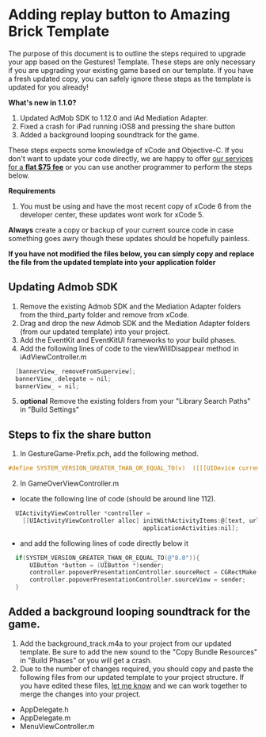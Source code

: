 # Adding replay button to Amazing Brick Template
The purpose of this document is to outline the steps required to upgrade your app based on the Gestures! Template.
These steps are only necessary if you are upgrading your existing game based on our template.  If you have a fresh updated copy, you can safely ignore these steps as the template is updated for you already!

**What's new in 1.1.0?**

1. Updated AdMob SDK to 1.12.0 and iAd Mediation Adapter.
2. Fixed a crash for iPad running iOS8 and pressing the share button
3. Added a background looping soundtrack for the game.

These steps expects some knowledge of xCode and Objective-C. If you don't want to update your code directly, we are happy to offer [our services for a **flat $75 fee**](http://alpinepipeline.com/pages/services) or you can use another programmer to perform the steps below.   

**Requirements**

1. You must be using and have the most recent copy of xCode 6 from the developer center, these updates wont work for xCode 5.

**Always** create a copy or backup of your current source code in case something goes awry though these updates should be hopefully painless.

**If you have not modified the files below, you can simply copy and replace the file from the updated template into your application folder**

## Updating Admob SDK
1. Remove the existing Admob SDK and the Mediation Adapter folders from the third_party folder and remove from xCode.
2. Drag and drop the new Admob SDK and the Mediation Adapter folders (from our updated template) into your project.
3. Add the EventKit and EventKitUI frameworks to your build phases.
4. Add the following lines of code to the viewWillDisappear method in iAdViewController.m

  ```objective-c
    [bannerView_ removeFromSuperview];
    bannerView_.delegate = nil;
    bannerView_ = nil;
  ```
5. **optional** Remove the existing folders from your "Library Search Paths" in "Build Settings"

## Steps to fix the share button
1. In GestureGame-Prefix.pch, add the following method.

  ```objective-c
  #define SYSTEM_VERSION_GREATER_THAN_OR_EQUAL_TO(v)  ([[[UIDevice currentDevice] systemVersion] compare:v options:NSNumericSearch] != NSOrderedAscending)
  ```
2. In GameOverViewController.m
  * locate the following line of code (should be around line 112).
  ```objective-c
    UIActivityViewController *controller =
      [[UIActivityViewController alloc] initWithActivityItems:@[text, url]
                                        applicationActivities:nil];
  ```
  * and add the following lines of code directly below it 
  ```objective-c
    if(SYSTEM_VERSION_GREATER_THAN_OR_EQUAL_TO(@"8.0")){
        UIButton *button = (UIButton *)sender;
        controller.popoverPresentationController.sourceRect = CGRectMake(button.frame.size.width/2, 0, 0, 0);
        controller.popoverPresentationController.sourceView = sender;
    }
  ```

## Added a background looping soundtrack for the game.
1. Add the background_track.m4a to your project from our updated template.  Be sure to add the new sound to the "Copy Bundle Resources" in "Build Phases" or you will get a crash.
2. Due to the number of changes required, you should copy and paste the following files from our updated template to your project structure.  If you have edited these files, [let me know](http://alpinepipeline.com/pages/services) and we can work together to merge the changes into your project.
  * AppDelegate.h
  * AppDelegate.m
  * MenuViewController.m
